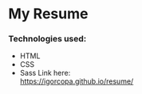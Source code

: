 # My Resume
### Technologies used:
* HTML
* CSS
* Sass
Link here:  
https://igorcopa.github.io/resume/
